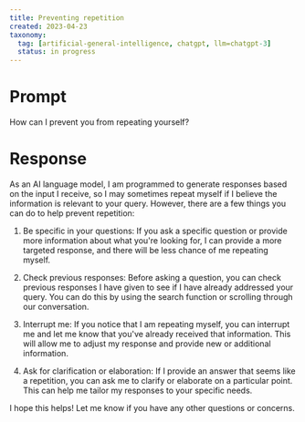 ```yaml
---
title: Preventing repetition
created: 2023-04-23
taxonomy:
  tag: [artificial-general-intelligence, chatgpt, llm=chatgpt-3]
  status: in progress
---
```


# Prompt

How can I prevent you from repeating yourself?

# Response

As an AI language model, I am programmed to generate responses based on the input I receive, so I may sometimes repeat myself if I believe the information is relevant to your query. However, there are a few things you can do to help prevent repetition:

1. Be specific in your questions: If you ask a specific question or provide more information about what you're looking for, I can provide a more targeted response, and there will be less chance of me repeating myself.

2. Check previous responses: Before asking a question, you can check previous responses I have given to see if I have already addressed your query. You can do this by using the search function or scrolling through our conversation.

3. Interrupt me: If you notice that I am repeating myself, you can interrupt me and let me know that you've already received that information. This will allow me to adjust my response and provide new or additional information.

4. Ask for clarification or elaboration: If I provide an answer that seems like a repetition, you can ask me to clarify or elaborate on a particular point. This can help me tailor my responses to your specific needs.

I hope this helps! Let me know if you have any other questions or concerns.
